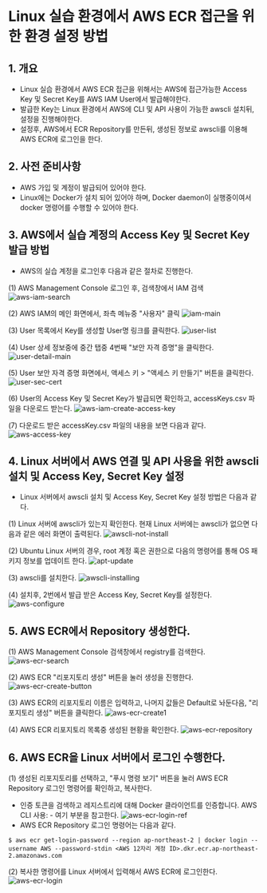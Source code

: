# Linux 실습 환경에서 AWS ECR 접근을 위한 환경 설정 방법
## 1. 개요
* Linux 실습 환경에서 AWS ECR 접근을 위해서는 AWS에 접근가능한 Access Key 및 Secret Key를 AWS IAM User에서 발급해야한다.
* 발급한 Key는 Linux 환경에서 AWS에 CLI 및 API 사용이 가능한 awscli 설치뒤, 설정을 진행해야한다.
* 설정후, AWS에서 ECR Repository를 만든뒤, 생성된 정보로 awscli를 이용해 AWS ECR에 로그인을 한다.

## 2. 사전 준비사항
* AWS 가입 및 계정이 발급되어 있어야 한다.
* Linux에는 Docker가 설치 되어 있어야 하며, Docker daemon이 실행중이여서 docker 명령어를 수행할 수 있어야 한다.

## 3. AWS에서 실습 계정의 Access Key 및 Secret Key 발급 방법
* AWS의 실습 계정을 로그인후 다음과 같은 절차로 진행한다.
  
(1) AWS Management Console 로그인 후, 검색창에서 IAM 검색
![aws-iam-search](https://devopsrunbook-fastcampus.s3.ap-northeast-2.amazonaws.com/FastCampus/Part2_Docker/Chapter02/3-aws-ecr/aws-iam-search.png)

(2) AWS IAM의 메인 화면에서, 좌측 메뉴중 "사용자" 클릭
![iam-main](https://devopsrunbook-fastcampus.s3.ap-northeast-2.amazonaws.com/FastCampus/Part2_Docker/Chapter02/3-aws-ecr/iam-main.png)

(3) User 목록에서 Key를 생성할 User명 링크를 클릭한다.
![user-list](https://devopsrunbook-fastcampus.s3.ap-northeast-2.amazonaws.com/FastCampus/Part2_Docker/Chapter02/3-aws-ecr/user-list.png)

(4) User 상세 정보중에 중간 탭중 4번째 "보안 자격 증명"을 클릭한다.
![user-detail-main](https://devopsrunbook-fastcampus.s3.ap-northeast-2.amazonaws.com/FastCampus/Part2_Docker/Chapter02/3-aws-ecr/user-detail-main.png)

(5) User 보안 자격 증명 화면에서, 액세스 키 > "액세스 키 만들기" 버튼을 클릭한다.
![user-sec-cert](https://devopsrunbook-fastcampus.s3.ap-northeast-2.amazonaws.com/FastCampus/Part2_Docker/Chapter02/3-aws-ecr/user-sec-cert.png)

(6) User의 Access Key 및 Secret Key가 발급되면 확인하고, accessKeys.csv 파일을 다운로드 받는다.
![aws-iam-create-access-key](https://devopsrunbook-fastcampus.s3.ap-northeast-2.amazonaws.com/FastCampus/Part2_Docker/Chapter02/3-aws-ecr/aws-iam-create-access-key.png)

(7) 다운로드 받은 accessKey.csv 파일의 내용을 보면 다음과 같다.
![aws-access-key](https://devopsrunbook-fastcampus.s3.ap-northeast-2.amazonaws.com/FastCampus/Part2_Docker/Chapter02/3-aws-ecr/aws-access-key.png)

## 4. Linux 서버에서 AWS 연결 및 API 사용을 위한 awscli 설치 및 Access Key, Secret Key 설정
* Linux 서버에서 awscli 설치 및 Access Key, Secret Key 설정 방법은 다음과 같다.

(1) Linux 서버에 awscli가 있는지 확인한다. 현재 Linux 서버에는 awscli가 없으면 다음과 같은 에러 화면이 출력된다.
![awscli-not-install](https://devopsrunbook-fastcampus.s3.ap-northeast-2.amazonaws.com/FastCampus/Part2_Docker/Chapter02/3-aws-ecr/awscli-not-install.png)

(2) Ubuntu Linux 서버의 경우, root 계정 혹은 권한으로 다음의 명령어를 통해 OS 패키지 정보를 업데이트 한다.
![apt-update](https://devopsrunbook-fastcampus.s3.ap-northeast-2.amazonaws.com/FastCampus/Part2_Docker/Chapter02/3-aws-ecr/apt-update.png)

(3) awscli를 설치한다.
![awscli-installing](https://devopsrunbook-fastcampus.s3.ap-northeast-2.amazonaws.com/FastCampus/Part2_Docker/Chapter02/3-aws-ecr/awscli-installing.png)

(4) 설치후, 2번에서 발급 받은 Access Key, Secret Key를 설정한다.
![aws-configure](https://devopsrunbook-fastcampus.s3.ap-northeast-2.amazonaws.com/FastCampus/Part2_Docker/Chapter02/3-aws-ecr/aws-configure.png)

## 5. AWS ECR에서 Repository 생성한다.
(1) AWS Management Console 검색창에서 registry를 검색한다.
![aws-ecr-search](https://devopsrunbook-fastcampus.s3.ap-northeast-2.amazonaws.com/FastCampus/Part2_Docker/Chapter02/3-aws-ecr/aws-ecr-search.png)

(2) AWS ECR "리포지토리 생성" 버튼을 눌러 생성을 진행한다.
![aws-ecr-create-button](https://devopsrunbook-fastcampus.s3.ap-northeast-2.amazonaws.com/FastCampus/Part2_Docker/Chapter02/3-aws-ecr/aws-ecr-create-button.png)

(3) AWS ECR의 리포지토리 이름은 입력하고, 나머지 값들은 Default로 놔둔다음, "리포지토리 생성" 버튼을 클릭한다.
![aws-ecr-create1](https://devopsrunbook-fastcampus.s3.ap-northeast-2.amazonaws.com/FastCampus/Part2_Docker/Chapter02/3-aws-ecr/aws-ecr-create1.png)

(4) AWS ECR 리포지토리 목록중 생성된 현황을 확인한다.
![aws-ecr-repository](https://devopsrunbook-fastcampus.s3.ap-northeast-2.amazonaws.com/FastCampus/Part2_Docker/Chapter02/3-aws-ecr/aws-ecr-repository.png)

## 6. AWS ECR을 Linux 서버에서 로그인 수행한다.

(1) 생성된 리포지토리를 선택하고, "푸시 명령 보기" 버튼을 눌러 AWS ECR Repository 로그인 명령어를 확인하고, 복사한다.
* 인증 토큰을 검색하고 레지스트리에 대해 Docker 클라이언트를 인증합니다. AWS CLI 사용: - 여기 부분을 참고한다.
![aws-ecr-login-ref](https://devopsrunbook-fastcampus.s3.ap-northeast-2.amazonaws.com/FastCampus/Part2_Docker/Chapter02/3-aws-ecr/aws-ecr-login-ref.png)
* AWS ECR Repository 로그인 명령어는 다음과 같다.
```
$ aws ecr get-login-password --region ap-northeast-2 | docker login --username AWS --password-stdin <AWS 12자리 계정 ID>.dkr.ecr.ap-northeast-2.amazonaws.com
```

(2) 복사한 명령어를 Linux 서버에서 입력해서 AWS ECR에 로그인한다.
![aws-ecr-login](https://devopsrunbook-fastcampus.s3.ap-northeast-2.amazonaws.com/FastCampus/Part2_Docker/Chapter02/3-aws-ecr/aws-ecr-login.png)







